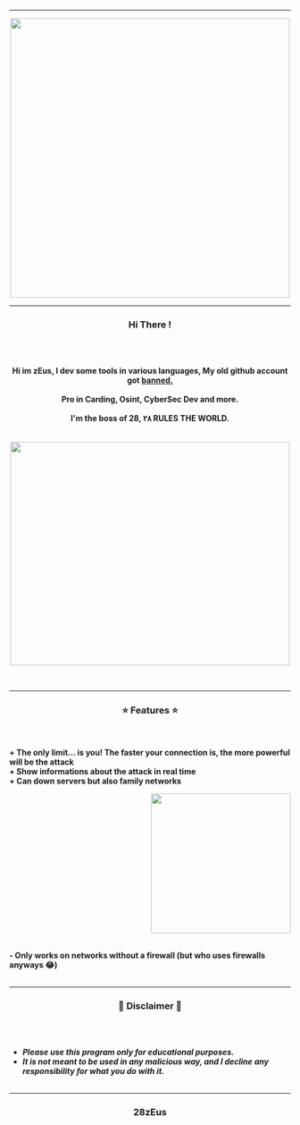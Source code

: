 -----

<p align="center">
<img src="https://media.discordapp.net/attachments/1002625111997812836/1130112676232704000/image.png", width="500", height="500">
</p>

-----

### <p align="center">Hi There !</p>

<br><br>
<p align="center">
<strong>
Hi im zEus, I dev some tools in various languages, My old github account got <a href="https://media.discordapp.net/attachments/1002625111997812836/1130110667299491891/image.png">banned.</a>
<br><br>
Pro in Carding, Osint, CyberSec Dev and more.
<br><br>
I'm the boss of 28, ٢٨ RULES THE WORLD.
<br><br><br>
</strong>
<img src="https://media.discordapp.net/attachments/1002625111997812836/1130120535951552522/image.png" width="500", height="400">
</p>
<br>

-----

### <p align="center">⭐ Features ⭐</p>

<br><br>
<strong>+ The only limit... is you! The faster your connection is, the more powerful will be the attack</strong>
<br>
<strong>+ Show informations about the attack in real time</strong>
<br>
<strong>+ Can down servers but also family networks</strong>
<br>

<p align="right">
<img src="https://repository-images.githubusercontent.com/511306162/fbf9f42b-8aee-4d1a-8f2f-5b68285736a7" width="250", height="250">
</p>

<br>
<strong>- Only works on networks without a firewall (but who uses firewalls anyways 😂)</strong>
<br><br>

-----

### <p align="center">📌 Disclaimer 📌</p>

<br><br>
* ***Please use this program only for educational purposes.***
* ***It is not meant to be used in any malicious way, and I decline any responsibility for what you do with it.***
<br><br>

-----

### <p align="center">28zEus</p>
